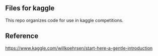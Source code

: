 ## Files for kaggle
This repo organizes code for use in kaggle competitions.    

Reference
---------
https://www.kaggle.com/willkoehrsen/start-here-a-gentle-introduction
